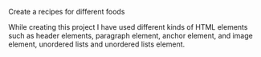 Create a recipes for different foods

While creating this project I have used different kinds of HTML elements such as header elements, paragraph element, anchor element, and image element, unordered lists and unordered lists element.